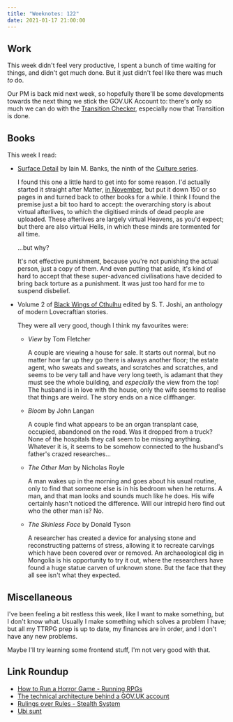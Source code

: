 ```yaml
---
title: "Weeknotes: 122"
date: 2021-01-17 21:00:00
---
```


## Work

This week didn't feel very productive, I spent a bunch of time waiting
for things, and didn't get much done.  But it just didn't feel like
there was much *to* do.

Our PM is back mid next week, so hopefully there'll be some
developments towards the next thing we stick the GOV.UK Account to:
there's only so much we can do with the [Transition Checker][],
especially now that Transition is done.

[Transition Checker]: https://www.gov.uk/transition-check/questions


## Books

This week I read:

- [Surface Detail][] by Iain M. Banks, the ninth of the [Culture series][].

  I found this one a little hard to get into for some reason.  I'd
  actually started it straight after Matter, [in November][], but put
  it down 150 or so pages in and turned back to other books for a
  while.  I think I found the premise just a bit too hard to accept:
  the overarching story is about virtual afterlives, to which the
  digitised minds of dead people are uploaded.  These afterlives are
  largely virtual Heavens, as you'd expect; but there are also virtual
  Hells, in which these minds are tormented for all time.

  ...but why?

  It's not effective punishment, because you're not punishing the
  actual person, just a copy of them.  And even putting that aside,
  it's kind of hard to accept that these super-advanced civilisations
  have decided to bring back torture as a punishment.  It was just too
  hard for me to suspend disbelief.

- Volume 2 of [Black Wings of Cthulhu][] edited by S. T. Joshi, an
  anthology of modern Lovecraftian stories.

  They were all very good, though I think my favourites were:

  - *View* by Tom Fletcher

    A couple are viewing a house for sale.  It starts out normal, but
    no matter how far up they go there is always another floor; the
    estate agent, who sweats and sweats, and scratches and scratches,
    and seems to be very tall and have very long teeth, is adamant
    that they must see the whole building, and *especially* the view
    from the top!  The husband is in love with the house, only the
    wife seems to realise that things are weird.  The story ends on a
    nice cliffhanger.

  - *Bloom* by John Langan

    A couple find what appears to be an organ transplant case,
    occupied, abandoned on the road.  Was it dropped from a truck?
    None of the hospitals they call seem to be missing anything.
    Whatever it is, it seems to be somehow connected to the husband's
    father's crazed researches...

  - *The Other Man* by Nicholas Royle

    A man wakes up in the morning and goes about his usual routine,
    only to find that someone else is in his bedroom when he returns.
    A man, and that man looks and sounds much like he does.  His wife
    certainly hasn't noticed the difference.  Will our intrepid hero
    find out who the other man is?  No.

  - *The Skinless Face* by Donald Tyson

    A researcher has created a device for analysing stone and
    reconstructing patterns of stress, allowing it to recreate
    carvings which have been covered over or removed.  An
    archaeological dig in Mongolia is his opportunity to try it out,
    where the researchers have found a huge statue carven of unknown
    stone.  But the face that they all see isn't what they expected.

[Surface Detail]: https://en.wikipedia.org/wiki/Surface_Detail
[Culture series]: https://en.wikipedia.org/wiki/Culture_series
[in November]: https://misc.barrucadu.co.uk/_site/weeknotes-113.html
[Black Wings of Cthulhu]: https://www.goodreads.com/book/show/17978538-black-wings-of-cthulhu-2


## Miscellaneous

I've been feeling a bit restless this week, like I want to make
something, but I don't know what.  Usually I make something which
solves a problem I have; but all my TTRPG prep is up to date, my
finances are in order, and I don't have any new problems.

Maybe I'll try learning some frontend stuff, I'm not very good with
that.


## Link Roundup

- [How to Run a Horror Game - Running RPGs](https://www.youtube.com/watch?v=0SG01FV_zd4)
- [The technical architecture behind a GOV.UK account](https://insidegovuk.blog.gov.uk/2021/01/07/the-technical-architecture-behind-a-gov-uk-account/)
- [Rulings over Rules - Stealth System](https://themansegaming.blogspot.com/2021/01/rulings-over-rules-stealth-system.html)
- [Ubi sunt](https://en.wikipedia.org/wiki/Ubi_sunt)
